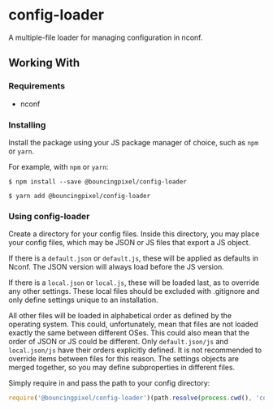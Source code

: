 # config-loader

A multiple-file loader for managing configuration in nconf.

## Working With

### Requirements

- nconf

### Installing

Install the package using your JS package manager of choice, such as `npm` or `yarn`.

For example, with `npm` or `yarn`:
```
$ npm install --save @bouncingpixel/config-loader

$ yarn add @bouncingpixel/config-loader
```

### Using config-loader

Create a directory for your config files.
Inside this directory, you may place your config files, which may be JSON or JS files that export a JS object.

If there is a `default.json` or `default.js`, these will be applied as defaults in Nconf.
The JSON version will always load before the JS version.

If there is a `local.json` or `local.js`, these will be loaded last, as to override any other settings.
These local files should be excluded with .gitignore and only define settings unique to an installation.

All other files will be loaded in alphabetical order as defined by the operating system.
This could, unfortunately, mean that files are not loaded exactly the same between different OSes.
This could also mean that the order of JSON or JS could be different.
Only `default.json/js` and `local.json/js` have their orders explicitly defined.
It is not recommended to override items between files for this reason.
The settings objects are merged together, so you may define subproperties in different files.

Simply require in and pass the path to your config directory:

```js
require('@bouncingpixel/config-loader')(path.resolve(process.cwd(), 'config'));
```
